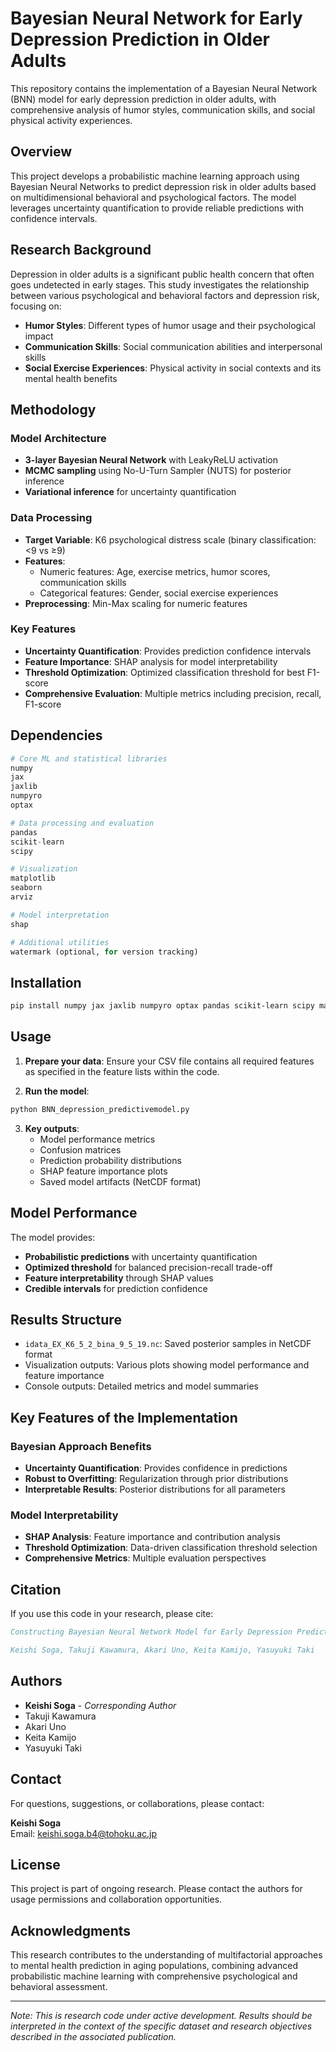 # Bayesian Neural Network for Early Depression Prediction in Older Adults

This repository contains the implementation of a Bayesian Neural Network (BNN) model for early depression prediction in older adults, with comprehensive analysis of humor styles, communication skills, and social physical activity experiences.

## Overview

This project develops a probabilistic machine learning approach using Bayesian Neural Networks to predict depression risk in older adults based on multidimensional behavioral and psychological factors. The model leverages uncertainty quantification to provide reliable predictions with confidence intervals.

## Research Background

Depression in older adults is a significant public health concern that often goes undetected in early stages. This study investigates the relationship between various psychological and behavioral factors and depression risk, focusing on:

- **Humor Styles**: Different types of humor usage and their psychological impact
- **Communication Skills**: Social communication abilities and interpersonal skills
- **Social Exercise Experiences**: Physical activity in social contexts and its mental health benefits

## Methodology

### Model Architecture
- **3-layer Bayesian Neural Network** with LeakyReLU activation
- **MCMC sampling** using No-U-Turn Sampler (NUTS) for posterior inference
- **Variational inference** for uncertainty quantification

### Data Processing
- **Target Variable**: K6 psychological distress scale (binary classification: <9 vs ≥9)
- **Features**: 
  - Numeric features: Age, exercise metrics, humor scores, communication skills
  - Categorical features: Gender, social exercise experiences
- **Preprocessing**: Min-Max scaling for numeric features

### Key Features
- **Uncertainty Quantification**: Provides prediction confidence intervals
- **Feature Importance**: SHAP analysis for model interpretability
- **Threshold Optimization**: Optimized classification threshold for best F1-score
- **Comprehensive Evaluation**: Multiple metrics including precision, recall, F1-score

## Dependencies

```python
# Core ML and statistical libraries
numpy
jax
jaxlib
numpyro
optax

# Data processing and evaluation
pandas
scikit-learn
scipy

# Visualization
matplotlib
seaborn
arviz

# Model interpretation
shap

# Additional utilities
watermark (optional, for version tracking)
```

## Installation

```bash
pip install numpy jax jaxlib numpyro optax pandas scikit-learn scipy matplotlib seaborn arviz shap
```

## Usage

1. **Prepare your data**: Ensure your CSV file contains all required features as specified in the feature lists within the code.

2. **Run the model**:
```bash
python BNN_depression_predictivemodel.py
```

3. **Key outputs**:
   - Model performance metrics
   - Confusion matrices
   - Prediction probability distributions
   - SHAP feature importance plots
   - Saved model artifacts (NetCDF format)

## Model Performance

The model provides:
- **Probabilistic predictions** with uncertainty quantification
- **Optimized threshold** for balanced precision-recall trade-off
- **Feature interpretability** through SHAP values
- **Credible intervals** for prediction confidence

## Results Structure

- `idata_EX_K6_5_2_bina_9_5_19.nc`: Saved posterior samples in NetCDF format
- Visualization outputs: Various plots showing model performance and feature importance
- Console outputs: Detailed metrics and model summaries

## Key Features of the Implementation

### Bayesian Approach Benefits
- **Uncertainty Quantification**: Provides confidence in predictions
- **Robust to Overfitting**: Regularization through prior distributions
- **Interpretable Results**: Posterior distributions for all parameters

### Model Interpretability
- **SHAP Analysis**: Feature importance and contribution analysis
- **Threshold Optimization**: Data-driven classification threshold selection
- **Comprehensive Metrics**: Multiple evaluation perspectives

## Citation

If you use this code in your research, please cite:

```bibtex
Constructing Bayesian Neural Network Model for Early Depression Prediction in Older Adults: Comprehensive Analysis of Humor Styles, Communication Skills, and Social Physical Activity Experiences (in prepareation)

Keishi Soga, Takuji Kawamura, Akari Uno, Keita Kamijo, Yasuyuki Taki
```

## Authors

- **Keishi Soga** - *Corresponding Author*
- Takuji Kawamura
- Akari Uno  
- Keita Kamijo
- Yasuyuki Taki

## Contact

For questions, suggestions, or collaborations, please contact:

**Keishi Soga**  
Email: keishi.soga.b4@tohoku.ac.jp

## License

This project is part of ongoing research. Please contact the authors for usage permissions and collaboration opportunities.

## Acknowledgments

This research contributes to the understanding of multifactorial approaches to mental health prediction in aging populations, combining advanced probabilistic machine learning with comprehensive psychological and behavioral assessment.

---

*Note: This is research code under active development. Results should be interpreted in the context of the specific dataset and research objectives described in the associated publication.*
